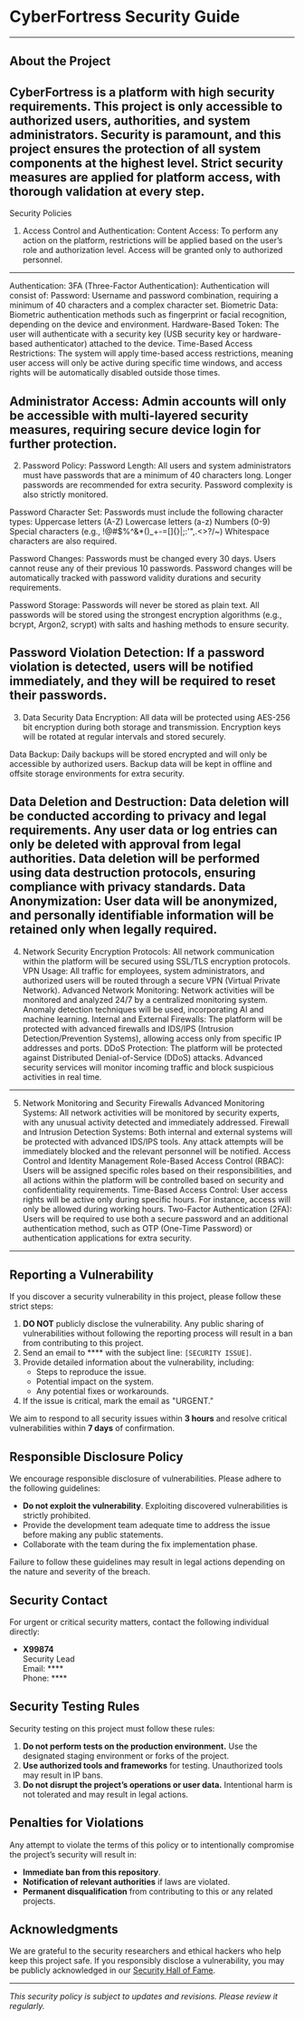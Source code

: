 # CyberFortress Security Guide
----------------------------------------
## About the Project
CyberFortress is a platform with high security requirements. This project is only accessible to authorized users, authorities, and system administrators. Security is paramount, and this project ensures the protection of all system components at the highest level. Strict security measures are applied for platform access, with thorough validation at every step.
----------------------------------------
Security Policies
1. Access Control and Authentication:
Content Access: To perform any action on the platform, restrictions will be applied based on the user’s role and authorization level. Access will be granted only to authorized personnel.
----------------------------------------
Authentication:
3FA (Three-Factor Authentication): Authentication will consist of:
Password: Username and password combination, requiring a minimum of 40 characters and a complex character set.
Biometric Data: Biometric authentication methods such as fingerprint or facial recognition, depending on the device and environment.
Hardware-Based Token: The user will authenticate with a security key (USB security key or hardware-based authenticator) attached to the device.
Time-Based Access Restrictions: The system will apply time-based access restrictions, meaning user access will only be active during specific time windows, and access rights will be automatically disabled outside those times.

Administrator Access: Admin accounts will only be accessible with multi-layered security measures, requiring secure device login for further protection.
----------------------------------------
2. Password Policy:
Password Length: All users and system administrators must have passwords that are a minimum of 40 characters long. Longer passwords are recommended for extra security. Password complexity is also strictly monitored.

Password Character Set: Passwords must include the following character types:
Uppercase letters (A-Z)
Lowercase letters (a-z)
Numbers (0-9)
Special characters (e.g., !@#$%^&*()_+-=[]{}|;:'",.<>?/~)
Whitespace characters are also required.

Password Changes: Passwords must be changed every 30 days. Users cannot reuse any of their previous 10 passwords. Password changes will be automatically tracked with password validity durations and security requirements.

Password Storage: Passwords will never be stored as plain text. All passwords will be stored using the strongest encryption algorithms (e.g., bcrypt, Argon2, scrypt) with salts and hashing methods to ensure security.

Password Violation Detection: If a password violation is detected, users will be notified immediately, and they will be required to reset their passwords.
----------------------------------------
3. Data Security
Data Encryption:
All data will be protected using AES-256 bit encryption during both storage and transmission.
Encryption keys will be rotated at regular intervals and stored securely.

Data Backup:
Daily backups will be stored encrypted and will only be accessible by authorized users.
Backup data will be kept in offline and offsite storage environments for extra security.

Data Deletion and Destruction:
Data deletion will be conducted according to privacy and legal requirements. Any user data or log entries can only be deleted with approval from legal authorities.
Data deletion will be performed using data destruction protocols, ensuring compliance with privacy standards.
Data Anonymization: User data will be anonymized, and personally identifiable information will be retained only when legally required.
----------------------------------------
4. Network Security
Encryption Protocols: All network communication within the platform will be secured using SSL/TLS encryption protocols.
VPN Usage: All traffic for employees, system administrators, and authorized users will be routed through a secure VPN (Virtual Private Network).
Advanced Network Monitoring: Network activities will be monitored and analyzed 24/7 by a centralized monitoring system. Anomaly detection techniques will be used, incorporating AI and machine learning.
Internal and External Firewalls: The platform will be protected with advanced firewalls and IDS/IPS (Intrusion Detection/Prevention Systems), allowing access only from specific IP addresses and ports.
DDoS Protection: The platform will be protected against Distributed Denial-of-Service (DDoS) attacks. Advanced security services will monitor incoming traffic and block suspicious activities in real time.
----------------------------------------
5. Network Monitoring and Security Firewalls
Advanced Monitoring Systems: All network activities will be monitored by security experts, with any unusual activity detected and immediately addressed.
Firewall and Intrusion Detection Systems: Both internal and external systems will be protected with advanced IDS/IPS tools. Any attack attempts will be immediately blocked and the relevant personnel will be notified.
Access Control and Identity Management
Role-Based Access Control (RBAC): Users will be assigned specific roles based on their responsibilities, and all actions within the platform will be controlled based on security and confidentiality requirements.
Time-Based Access Control: User access rights will be active only during specific hours. For instance, access will only be allowed during working hours.
Two-Factor Authentication (2FA): Users will be required to use both a secure password and an additional authentication method, such as OTP (One-Time Password) or authentication applications for extra security.
----------------------------------------
## Reporting a Vulnerability

If you discover a security vulnerability in this project, please follow these strict steps:

1. **DO NOT** publicly disclose the vulnerability. Any public sharing of vulnerabilities without following the reporting process will result in a ban from contributing to this project.
2. Send an email to **** with the subject line: `[SECURITY ISSUE]`.
3. Provide detailed information about the vulnerability, including:
    - Steps to reproduce the issue.
    - Potential impact on the system.
    - Any potential fixes or workarounds.
4. If the issue is critical, mark the email as "URGENT."

We aim to respond to all security issues within **3 hours** and resolve critical vulnerabilities within **7 days** of confirmation.

## Responsible Disclosure Policy

We encourage responsible disclosure of vulnerabilities. Please adhere to the following guidelines:
- **Do not exploit the vulnerability**. Exploiting discovered vulnerabilities is strictly prohibited.
- Provide the development team adequate time to address the issue before making any public statements.
- Collaborate with the team during the fix implementation phase.

Failure to follow these guidelines may result in legal actions depending on the nature and severity of the breach.

## Security Contact
For urgent or critical security matters, contact the following individual directly:
- **X99874**  
  Security Lead  
  Email: ****  
  Phone: ****

## Security Testing Rules

Security testing on this project must follow these rules:
1. **Do not perform tests on the production environment.** Use the designated staging environment or forks of the project.
2. **Use authorized tools and frameworks** for testing. Unauthorized tools may result in IP bans.
3. **Do not disrupt the project’s operations or user data.** Intentional harm is not tolerated and may result in legal actions.

## Penalties for Violations
Any attempt to violate the terms of this policy or to intentionally compromise the project’s security will result in:
- **Immediate ban from this repository**.
- **Notification of relevant authorities** if laws are violated.
- **Permanent disqualification** from contributing to this or any related projects.

## Acknowledgments
We are grateful to the security researchers and ethical hackers who help keep this project safe. If you responsibly disclose a vulnerability, you may be publicly acknowledged in our [Security Hall of Fame](link-to-security-hall-of-fame).

---

*This security policy is subject to updates and revisions. Please review it regularly.*
